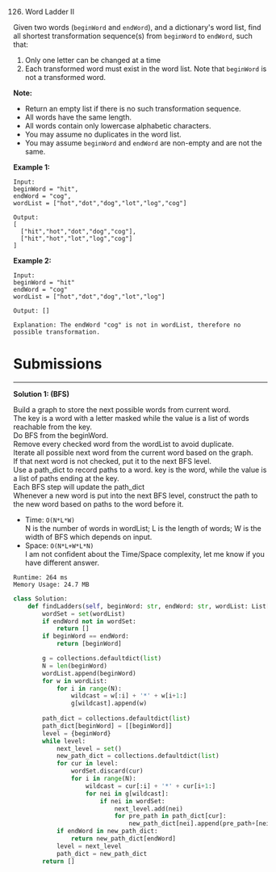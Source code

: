 126. Word Ladder II

Given two words (`beginWord` and `endWord`), and a dictionary's word list, find all shortest transformation sequence(s) from `beginWord` to `endWord`, such that:

1. Only one letter can be changed at a time
1. Each transformed word must exist in the word list. Note that `beginWord` is not a transformed word.

**Note:**

* Return an empty list if there is no such transformation sequence.
* All words have the same length.
* All words contain only lowercase alphabetic characters.
* You may assume no duplicates in the word list.
* You may assume `beginWord` and `endWord` are non-empty and are not the same.

**Example 1:**
```
Input:
beginWord = "hit",
endWord = "cog",
wordList = ["hot","dot","dog","lot","log","cog"]

Output:
[
  ["hit","hot","dot","dog","cog"],
  ["hit","hot","lot","log","cog"]
]
```

**Example 2:**
```
Input:
beginWord = "hit"
endWord = "cog"
wordList = ["hot","dot","dog","lot","log"]

Output: []

Explanation: The endWord "cog" is not in wordList, therefore no possible transformation.
```

# Submissions
---
**Solution 1: (BFS)**

Build a graph to store the next possible words from current word.  
The key is a word with a letter masked while the value is a list of words reachable from the key.  
Do BFS from the beginWord.  
Remove every checked word from the wordList to avoid duplicate.  
Iterate all possible next word from the current word based on the graph.  
If that next word is not checked, put it to the next BFS level.  
Use a path_dict to record paths to a word. key is the word, while the value is a list of paths ending at the key.  
Each BFS step will update the path_dict  
Whenever a new word is put into the next BFS level, construct the path to the new word based on paths to the word before it.  

* Time: `O(N*L*W)`  
N is the number of words in wordList; L is the length of words; W is the width of BFS which depends on input.
* Space: `O(N*L+W*L*N)`  
I am not confident about the Time/Space complexity, let me know if you have different answer.

```
Runtime: 264 ms
Memory Usage: 24.7 MB
```
```python
class Solution:
    def findLadders(self, beginWord: str, endWord: str, wordList: List[str]) -> List[List[str]]:
        wordSet = set(wordList)
        if endWord not in wordSet:
            return []
        if beginWord == endWord:
            return [beginWord]

        g = collections.defaultdict(list)
        N = len(beginWord)
        wordList.append(beginWord)
        for w in wordList:
            for i in range(N):
                wildcast = w[:i] + '*' + w[i+1:]
                g[wildcast].append(w)
                
        path_dict = collections.defaultdict(list)
        path_dict[beginWord] = [[beginWord]]
        level = {beginWord}
        while level:
            next_level = set()
            new_path_dict = collections.defaultdict(list)
            for cur in level:
                wordSet.discard(cur)
                for i in range(N):
                    wildcast = cur[:i] + '*' + cur[i+1:]
                    for nei in g[wildcast]:
                        if nei in wordSet:
                            next_level.add(nei)
                            for pre_path in path_dict[cur]:
                                new_path_dict[nei].append(pre_path+[nei])
            if endWord in new_path_dict:
                return new_path_dict[endWord]
            level = next_level
            path_dict = new_path_dict
        return []
```